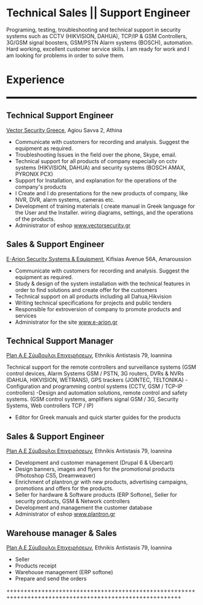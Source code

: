 # Technical Sales || Support Engineer

Programing, testing, troubleshooting and technical support in security systems such as CCTV (HIKVISION, DAHUA), TCP/IP & GSM Controllers, 3G/GSM signal boosters, GSM/PSTN Alarm systems (BOSCH), automation.
Hard working, excellent customer service skills. I am ready for work and I am looking for problems in order to solve them.

# Experience
![](https://github.com/ggratsa/ggratsa.github.io/blob/grg-site/sssss.JPG)
## Technical Support Engineer
[Vector Security Greece](http://www.vectorsecurity.gr), Agiou Savva 2, Athina

- Communicate with customers for recording and analysis. Suggest the equipment as required.
- Troubleshooting Issues in the field over the phone, Skype, email.
- Technical support for all products of company especially on cctv systems (HIKVISION, DAHUA) and security systems (BOSCH AMAX, PYRONIX PCX)
- Support for Installation, and explanation for the operations of the company's products
- I Create and I do presentations for the new products of company, like NVR, DVR, alarm systems, cameras etc.
- Development of training materials ( create manual in Greek language for the User and the Installer. wiring diagrams, settings, and the operations of the products.
- Administrator of eshop www.vectorsecurity.gr

## Sales & Support Engineer
[E-Arion Security Systems & Equipment](https://e-arion.gr/), Kifisias Avenue 56A, Amaroussion

- Communicate with customers for recording and analysis. Suggest the equipment as required.
- Study & design of the system installation with the technical features in order to find solutions and create offer for the customers
- Technical support on all products including all Dahua,Hikvision
- Writing technical specifications for projects and public tenders
- Responsible for extroversion of company to promote products and services
- Administrator for the site www.e-arion.gr

## Technical Support Manager
[Plan A.E Σύμβουλοι Επιχειρήσεων](https://plantron.gr/), Ethnikis Antistasis 79, Ioannina

Technical support for the remote controllers and surveillance systems (GSM control devices, Alarm Systems GSM / PSTN, 3G routers, DVRs & NVRs (DAHUA, HIKVISION, WETRANS), GPS trackers (JOINTEC, TELTONIKA)
-Configuration and programming control systems (CCTV, GSM / TCP-IP controllers)
-Design and automation solutions, remote control and safety systems.
(GSM control systems, amplifiers signal GSM / 3G, Security Systems, Web controllers TCP / IP)
- Editor for Greek manuals and quick starter guides for the products

## Sales & Support Engineer
[Plan A.E Σύμβουλοι Επιχειρήσεων](https://plantron.gr/), Ethnikis Antistasis 79, Ioannina

- Development and customer management (Drupal 6 & Ubercart)
- Design banners, images and flyers for the promotional products (Photoshop CS5, Dreamweaver)
- Enrichment of plantron,gr with new products, advertising campaigns, promotions and offers for the products.
- Seller for hardware & Software products (ERP Softone), Seller for security products, GSM & Network controllers
- Development and management the customer database
- Administrator of eshop www.plantron.gr

## Warehouse manager & Sales
[Plan A.E Σύμβουλοι Επιχειρήσεων](https://plantron.gr/), Ethnikis Antistasis 79, Ioannina

- Seller
- Products receipt
- Warehouse management (ERP softone)
- Prepare and send the orders

++++++++++++++++++++++++++++++++++++++++++++++++++++++++++++++++++++++++++++++++++++++++++++++++++++++++
